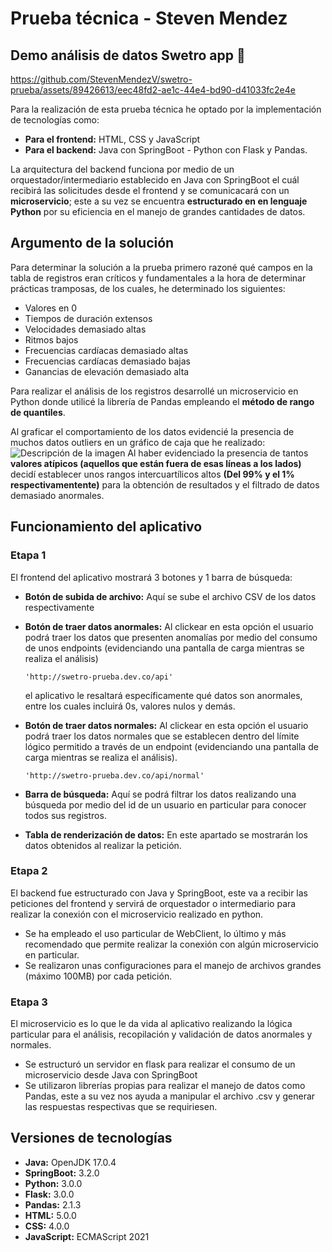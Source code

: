 # Prueba técnica - Steven Mendez

## Demo análisis de datos Swetro app 🎥
https://github.com/StevenMendezV/swetro-prueba/assets/89426613/eec48fd2-ae1c-44e4-bd90-d41033fc2e4e


Para la realización de esta prueba técnica he optado por la implementación de tecnologías como:
- **Para el frontend:** HTML, CSS y JavaScript
- **Para el backend:** Java con SpringBoot - Python con Flask y Pandas.

La arquitectura del backend funciona por medio de un orquestador/intermediario establecido en Java con SpringBoot el cuál recibirá las solicitudes desde el frontend y se comunicacará con un **microservicio**; este a su vez se encuentra **estructurado en en lenguaje Python** por su eficiencia en el manejo de grandes cantidades de datos.

## Argumento de la solución
Para determinar la solución a la prueba primero razoné qué campos en la tabla de registros eran críticos y fundamentales a la hora de determinar prácticas tramposas, de los cuales, he determinado los siguientes:
- Valores en 0
- Tiempos de duración extensos
- Velocidades demasiado altas
- Ritmos bajos
- Frecuencias cardíacas demasiado altas
- Frecuencias cardíacas demasiado bajas
- Ganancias de elevación demasiado alta

Para realizar el análisis de los registros desarrollé un microservicio en Python donde utilicé la librería de Pandas empleando el **método de rango de quantiles**. 

Al graficar el comportamiento de los datos evidencié la presencia de muchos datos outliers en un gráfico de caja que he realizado:
![Descripción de la imagen](https://i.imgur.com/MWfI2i6.jpeg)
Al haber evidenciado la presencia de tantos **valores atípicos (aquellos que están fuera de esas líneas a los lados)** decidí establecer unos rangos intercuartílicos altos **(Del 99% y el 1% respectivamentente)**  para la obtención de resultados y el filtrado de datos demasiado anormales.

## Funcionamiento del aplicativo
### Etapa 1
El frontend del aplicativo mostrará 3 botones y 1 barra de búsqueda:
- **Botón de subida de archivo:** Aquí se sube el archivo CSV de los datos respectivamente
- **Botón de traer datos anormales:** Al clickear en esta opción el usuario podrá traer los datos que presenten anomalías por medio del consumo de unos endpoints (evidenciando una pantalla de carga mientras se realiza el análisis)

    ```'http://swetro-prueba.dev.co/api'```

    el aplicativo le resaltará específicamente qué datos son anormales, entre los cuales incluirá 0s, valores nulos y demás.
- **Botón de traer datos normales:** Al clickear en esta opción el usuario podrá traer los datos normales que se establecen dentro del límite lógico permitido a través de un endpoint (evidenciando una pantalla de carga mientras se realiza el análisis).

    ```'http://swetro-prueba.dev.co/api/normal'```

- **Barra de búsqueda:** Aquí se podrá filtrar los datos realizando una búsqueda por medio del id de un usuario en particular para conocer todos sus registros.
- **Tabla de renderización de datos:** En este apartado se mostrarán los datos obtenidos al realizar la petición.
### Etapa 2
El backend fue estructurado con Java y SpringBoot, este va a recibir las peticiones del frontend y servirá de orquestador o intermediario para realizar la conexión con el microservicio realizado en python.
- Se ha empleado el uso particular de WebClient, lo último y más recomendado que permite realizar la conexión con algún microservicio en particular.
- Se realizaron unas configuraciones para el manejo de archivos grandes (máximo 100MB) por cada petición.
### Etapa 3
El microservicio es lo que le da vida al aplicativo realizando la lógica particular para el análisis, recopilación y validación de datos anormales y normales.
- Se estructuró un servidor en flask para realizar el consumo de un microservicio desde Java con SpringBoot
- Se utilizaron librerías propias para realizar el manejo de datos como Pandas, este a su vez nos ayuda a manipular el archivo .csv y generar las respuestas respectivas que se requiriesen.



## Versiones de tecnologías
- **Java:** OpenJDK 17.0.4
- **SpringBoot:** 3.2.0
- **Python:** 3.0.0
- **Flask:** 3.0.0
- **Pandas:** 2.1.3
- **HTML:** 5.0.0
- **CSS:** 4.0.0
- **JavaScript:** ECMAScript 2021
